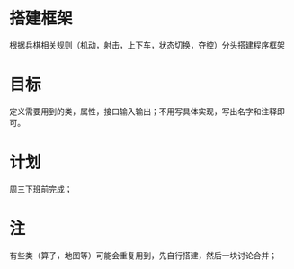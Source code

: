 # 搭建框架 
根据兵棋相关规则（机动，射击，上下车，状态切换，夺控）分头搭建程序框架
# 目标
定义需要用到的类，属性，接口输入输出；不用写具体实现，写出名字和注释即可。
# 计划
周三下班前完成；
# 注
有些类（算子，地图等）可能会重复用到，先自行搭建，然后一块讨论合并；
